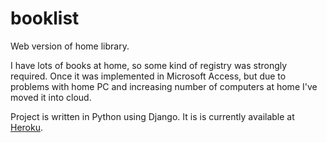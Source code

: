 # booklist
Web version of home library.

I have lots of books at home, so some kind of registry was strongly required. Once it was implemented in Microsoft Access, but due to problems with home PC and increasing number of computers at home I've moved it into cloud.

Project is written in Python using Django. It is is currently available at [Heroku](djachenko.herokuapp.com). 
